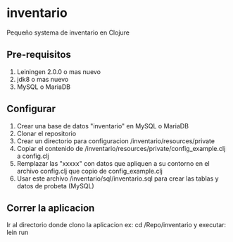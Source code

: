 # inventario
Pequeño systema de inventario en Clojure

## Pre-requisitos
1. Leiningen 2.0.0 o mas nuevo
2. jdk8 o mas nuevo
3. MySQL o MariaDB

## Configurar
1. Crear una base de datos "inventario" en MySQL o MariaDB
2. Clonar el repositorio
3. Crear un directorio para configuracion /inventario/resources/private
4. Copiar el contenido de /inventario/resources/private/config_example.clj a config.clj
5. Remplazar las "xxxxx" con datos que apliquen a su contorno en el archivo config.clj que copio de
   config_example.clj
5. Usar este archivo /inventario/sql/inventario.sql para crear las tablas y datos de probeta (MySQL)

## Correr la aplicacion
Ir al directorio donde clono la aplicacion ex: cd /Repo/inventario y executar: lein run
